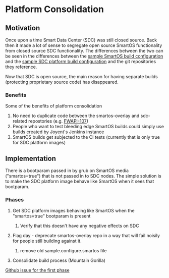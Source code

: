 # Platform Consolidation

## Motivation

Once upon a time Smart Data Center (SDC) was still closed source. Back
then it made a lot of sense to segregate open source SmartOS
functionality from closed source SDC functionality.
The differences between the two can be seen in the differences between
the [sample SmartOS build configuration](https://github.com/TritonDataCenter/smartos-live/blob/master/sample.configure.smartos)
and the [sample SDC platform build configuration](https://github.com/TritonDataCenter/smartos-live/blob/master/sample.configure.sdc)
and the git repositories they reference.

Now that SDC is open source, the main reason for having separate builds
(protecting proprietary source code) has disappeared.

### Benefits

Some of the benefits of platform consolidation

1. No need to duplicate code between the smartos-overlay and
   sdc-related repostories (e.g.
   [FWAPI-107](https://smartos.org/bugview/FWAPI-107))
2. People who want to test bleeding edge SmartOS builds could simply
   use builds created by Joyent's Jenkins instance
3. SmartOS builds get subjected to the CI tests (currently that is only
   true for SDC platform images)

## Implementation

There is a bootparam passed in by grub on SmartOS media ("smartos=true")
that is not passed in to SDC nodes.
The simple solution is to make the SDC platform image behave like
SmartOS when it sees that bootparam.

### Phases

1. Get SDC platform images behaving like SmartOS when the
   "smartos=true" bootparam is present
   1. Verify that this doesn't have any negative effects on SDC

2. Flag day - deprecate smartos-overlay repo in a way that will fail
   noisily for people still building against it.
   1. remove old sample.configure.smartos file

3. Consolidate build process (Mountain Gorilla)

[Github issue for the first phase](https://github.com/TritonDataCenter/sdc-platform/issues/3)
